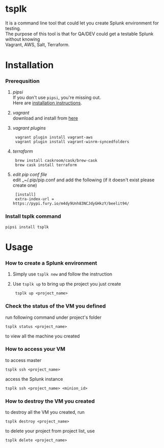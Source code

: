 # tsplk

It is a command line tool that could let you create Splunk environment for testing.  
The purpose of this tool is that for QA/DEV could get a testable Splunk without knowing  
Vagrant, AWS, Salt, Terraform.


# Installation

### Prerequsition
1. _pipsi_  
If you don't use `pipsi`, you're missing out.  
Here are [installation instructions](https://github.com/mitsuhiko/pipsi#readme).  

2. _vagrant_  
download and install from [here](https://www.vagrantup.com/downloads.html)

3. _vagrant plugins_  
    
        vagrant plugin install vagrant-aws
        vagrant plugin install vagrant-winrm-syncedfolders

4. _terraform_

        brew install caskroom/cask/brew-cask
        brew cask install terraform

5. _edit pip conf file_  
edit _~/.pip/pip.conf and add the following (if it doesn't exist please create one)
    
        [install]
        extra-index-url = https://pypi.fury.io/m4dy9Unh83NCJdyGHkzY/beelit94/

### Install tsplk command

	pipsi install tsplk

  
# Usage
### How to create a Splunk environment

1. Simply use `tsplk new` and follow the instruction

2. Use `tsplk up` to bring up the project you just create
    
        tsplk up <project_name>

### Check the status of the VM you defined
run following command under project's folder

	tsplk status <project_name>

to view all the machine you created

### How to access your VM

to access master
    
    tsplk ssh <project_name>
    
access the Splunk instance
    
    tsplk ssh <project_name> <minion_id>

### How to destroy the VM you created

to destroy all the VM you created, run
	
	tsplk destroy <project_name>
	
to delete your project from project list, use

    tsplk delete <project_name>

